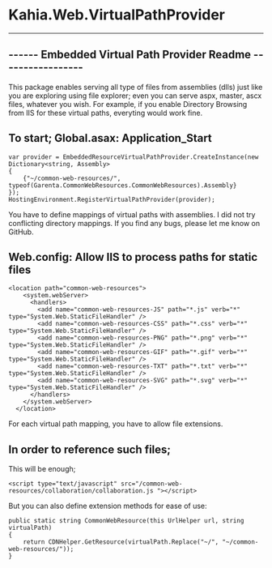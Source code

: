 # Kahia.Web.VirtualPathProvider

--------------------------------------------------------------
------ Embedded Virtual Path Provider Readme -----------------
--------------------------------------------------------------

This package enables serving all type of files from assemblies (dlls) just like you are exploring using file explorer; even you can serve aspx, master, ascx files, whatever you wish.
For example, if you enable Directory Browsing from IIS for these virtual paths, everyting would work fine.

To start;
Global.asax: Application_Start
------------------------------------------------
```CSharp
var provider = EmbeddedResourceVirtualPathProvider.CreateInstance(new Dictionary<string, Assembly>
{
    {"~/common-web-resources/", typeof(Garenta.CommonWebResources.CommonWebResources).Assembly}
});
HostingEnvironment.RegisterVirtualPathProvider(provider);
```
You have to define mappings of virtual paths with assemblies. I did not try conflicting directory mappings. If you find any bugs, please let me know on GitHub.


Web.config: Allow IIS to process paths for static files
-------------------------------------------------
```
<location path="common-web-resources">
    <system.webServer>
      <handlers>
        <add name="common-web-resources-JS" path="*.js" verb="*" type="System.Web.StaticFileHandler" />
        <add name="common-web-resources-CSS" path="*.css" verb="*" type="System.Web.StaticFileHandler" />
        <add name="common-web-resources-PNG" path="*.png" verb="*" type="System.Web.StaticFileHandler" />
        <add name="common-web-resources-GIF" path="*.gif" verb="*" type="System.Web.StaticFileHandler" />
        <add name="common-web-resources-TXT" path="*.txt" verb="*" type="System.Web.StaticFileHandler" />
        <add name="common-web-resources-SVG" path="*.svg" verb="*" type="System.Web.StaticFileHandler" />
      </handlers>
    </system.webServer>
  </location>
```
For each virtual path mapping, you have to allow file extensions.

In order to reference such files;
--------------------------------------
This will be enough;

```
<script type="text/javascript" src="/common-web-resources/collaboration/collaboration.js "></script> 
```

But you can also define extension methods for ease of use:
```CSharp
public static string CommonWebResource(this UrlHelper url, string virtualPath)
{
    return CDNHelper.GetResource(virtualPath.Replace("~/", "~/common-web-resources/"));
}
```
